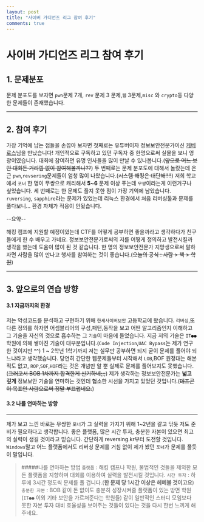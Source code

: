 ```yaml
---
layout: post
title: "사이버 가디언즈 리그 참여 후기"
comments: true
---
```


# 사이버 가디언즈 리그 참여 후기
## 1. 문제분포
문제 분포도를 보자면 `pwn`문제 7개, `rev` 문제 3 문제,`웹` 3문제,`misc` 와 `crypto`등 다양한 문제들이 존재했습니다.

---

## 2. 참여 후기

가장 기억에 남는 점들을 손꼽아 보자면 첫째로는 유튜버이자 정보보안전문가이신 [케베로스](https://www.youtube.com/channel/UCI8AZ3KuD0yt-rKG6mkfLeA)님을 만났습니다! 개인적으로 구독하고 있던 구독자 중 한명으로써 실물을 보니 영광이였습니다. 대회에 참여하면 유명 인사들을 많이 만날 수 있나봅니다.(~~앞으로 어느 보안 대회든 거리낌 없이 참여해볼까나??~~)
두 번째로는 문제 분포도에 대해서 놀랐는데 은근 `pwn`,`revsering`문제들이 엄청 많이 나왔습니다.(~~시스템 해킹은 대단해!!!!~~)
저희 학교에서 `포너` 한 명이 무쌍으로 캐리해서 **5~6** 문제 이상 푸는데 `무쌍`이라는게 이런거구나 싶었습니다.
세 번째로는 한 문제도 풀지 못한 점이 가장 기억에 남았습니다. `ruversing`, `sapphire`라는 문제가 있었는데 리눅스 환경에서 처음 리버싱툴과 문제를 풀다보니... 환경 자체가 적응이 안됬습니다.

--요약--

해킹 캠프에 지원할 예정이였는데 CTF를 어떻게 공부하면 좋을까라고 생각하다가 친구들에게 한 수 배우고 가네요.
정보보안전문가로써의 저를 어떻게 정의하고 발전시킬까 생각을 했는데 도움이 많이 된 것 같습니다.
한 명의 정보보안전문가 지망생으로써 말하자면 사람을 많이 만나고 행사를 참여하는 것이 좋습니다.(~~오늘의 공식 : 사람 > 책 > 학원~~)

---

## 3. 앞으로의 연습 방향

#### 3.1 지금까지의 환경

저는 악성코드를 분석하고 구현하기 위해 `한세사이버보안` 고등학교에 왔습니다. `리버싱`,또 다른 정의를 하자면 어셈블리어의 구성,패턴,동작을 보고 어떤 알고리즘인지 이해하고 그 기술을 자신의 것으로 흡수하는 그 `기술`이 마음에 들었습니다.
지금 저의 기술은 `IT●●` 학원에 의해 쌓아진 기술이 대부분입니다.(`Code Injection`,`UAC Bypass`는 제가 연구한 것이지만 ^^)
1 ~ 2학년 1학기까지 저는 실무만 공부하면 되지 굳이 문제를 풀어야 되느냐라고 생각했습니다.
당연히 간단한 웹문제들부터 시작해서 `LOB`,BOF 원정대는 해본 적도 없고, `ROP`,`SOF`,`HOF`라는 것은 개념만 알 뿐 실제로 문제를 풀어보지도 못했습니다.(~~그러고서 BOB 1차까지 합격한게 신기하네;;;~~)
제가 생각하는 정보보안전문가는 **넓고 깊게** 정보보안 기술을 연마하는 것인데 협소한 시선을 가지고 있었던 것입니다.(~~데프콘이 목표인 사람으로써 정말 부끄럽네요.~~)

#### 3.2 나를 연마하는 방향

---

제가 보고 느낀 바로는 무쌍한 `포너`가 그 실력을 가지기 위해 1~2년을 갈고 닦듯 저도 준비가 필요하다고 생각합니다.
좋은 플랫폼, 많은 시간 투자, 충분한 자본이 있으면 최고의 실력이 생길 것이라고 믿습니다.
간단하게 reversing.kr부터 도전할 것입니다. `Windows`말고 어느 플랫폼에서도 리버싱 문제를 거침 없이 제가 봤던 `포너`가 문제를 풀듯이 말입니다.

>#####나를 연마하는 방법
>`플랫폼` : 해킹 캠프나 학원, 불법적인 것들을 제외한 모든 플랫폼을 지향하며 대회를 이용하여 실력을 발전시킬 것입니다.
>`시간 투자` : 하루에 3시간 정도씩 문제를 풀 겁니다.(**한 문제 당 1시간 이상은 헤메볼 것이고요**)
>`충분한 자본` : BOB 같이 돈 없이도 충분히 성장시켜줄 플랫폼이 있는 방면 학원(`IT●●` 이외 기타 보안을 가르쳐준다는 학원들)
> 같이 일반적인 스터디 모임보다 못한 자본 투자 대비 효율성을 보여주는 것들이 있다는 것을 다시 한번 느끼게 해주네요.
